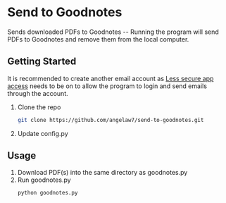 # Send to Goodnotes
Sends downloaded PDFs to Goodnotes -- Running the program will send PDFs to Goodnotes and remove them from the local computer.


## Getting Started
It is recommended to create another email account as [Less secure app access](https://myaccount.google.com/lesssecureapps "Less secure app access") needs to be on to allow the program to login and send emails through the account.


1. Clone the repo
    ```sh 
    git clone https://github.com/angelaw7/send-to-goodnotes.git
    ```
2. Update config.py


## Usage

1. Download PDF(s) into the same directory as goodnotes.py
2. Run goodnotes.py
   ```sh
   python goodnotes.py
   ```
